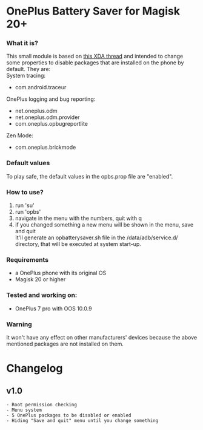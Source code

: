 # OnePlus Battery Saver for Magisk 20+

### What it is?
This small module is based on [this XDA thread](https://forum.xda-developers.com/oneplus-7/how-to/battery-savings-t3971507) and intended to change some properties to disable packages that are installed on the phone by default. They are:  
System tracing:
* com.android.traceur

OnePlus logging and bug reporting:
* net.oneplus.odm
* net.oneplus.odm.provider
* com.oneplus.opbugreportlite

Zen Mode:
* com.oneplus.brickmode

### Default values
To play safe, the default values in the opbs.prop file are "enabled".

### How to use?
1) run 'su'
2) run 'opbs'
3) navigate in the menu with the numbers, quit with q
4) if you changed something a new menu will be shown in the menu, save and quit  
It'll generate an opbatterysaver.sh file in the /data/adb/service.d/ directory, that will be executed at system start-up.

### Requirements
- a OnePlus phone with its original OS
- Magisk 20 or higher

### Tested and working on:
- OnePlus 7 pro with OOS 10.0.9

### Warning
It won't have any effect on other manufacturers' devices because the above mentioned packages are not installed on them.

# Changelog
## v1.0
	- Root permission checking
	- Menu system
	- 5 OnePlus packages to be disabled or enabled
	- Hiding "Save and quit" menu until you change something